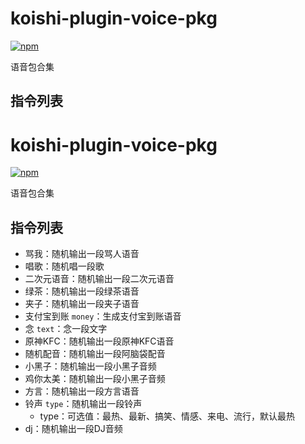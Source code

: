 # koishi-plugin-voice-pkg

[![npm](https://img.shields.io/npm/v/koishi-plugin-voice-pkg?style=flat-square)](https://www.npmjs.com/package/koishi-plugin-voice-pkg)

语音包合集

## 指令列表

# koishi-plugin-voice-pkg

[![npm](https://img.shields.io/npm/v/koishi-plugin-voice-pkg?style=flat-square)](https://www.npmjs.com/package/koishi-plugin-voice-pkg)

语音包合集

## 指令列表

- 骂我：随机输出一段骂人语音
- 唱歌：随机唱一段歌
- 二次元语音：随机输出一段二次元语音
- 绿茶：随机输出一段绿茶语音
- 夹子：随机输出一段夹子语音
- 支付宝到账 `money`：生成支付宝到账语音
- 念 `text`：念一段文字
- 原神KFC：随机输出一段原神KFC语音
- 随机配音：随机输出一段阿脑袋配音
- 小黑子：随机输出一段小黑子音频
- 鸡你太美：随机输出一段小黑子音频
- 方言：随机输出一段方言语音
- 铃声 `type`：随机输出一段铃声
    - type：可选值：最热、最新、搞笑、情感、来电、流行，默认最热
- dj：随机输出一段DJ音频
